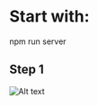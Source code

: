 # Start with:
npm run server


## Step 1

![Alt text](https://github.com/agostinhoramos/noa/screenshots/step1.png?raw=true "Steps")
